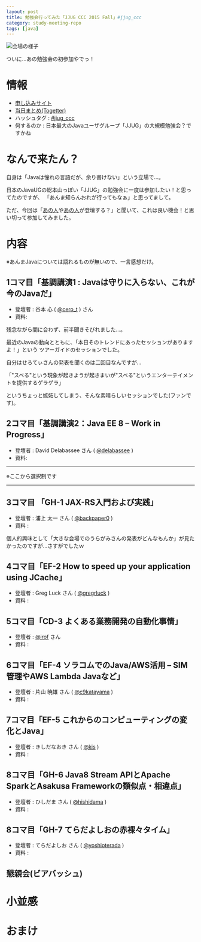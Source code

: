 ```yaml
---
layout: post
title: 勉強会行ってみた「JJUG CCC 2015 Fall」#jjug_ccc
category: study-meeting-repo
tags: [java]
---
```


![会場の様子](/images/)

ついに…あの勉強会の初参加やでっ！

# 情報

+ [申し込みサイト](https://jjug.doorkeeper.jp/events/33514)
+ [当日まとめ(Togetter)](http://togetter.com/li/)
+ ハッシュタグ : [#jjug_ccc](https://twitter.com/search?q=%23jjug_ccc)
+ 何するのか : 日本最大のJavaユーザグループ「JJUG」の大規模勉強会？ですかね

# なんで来たん？

自身は「Javaは憧れの言語だが、余り書けない」という立場で…。

日本のJavaUGの総本山っぽい「JJUG」の勉強会に一度は参加したい！と思ってたのですが、
「あんま知らんおれが行ってもなぁ」と思ってまして。

ただ、今回は「[あの人](https://twitter.com/irof)や[あの人](https://twitter.com/backpaper0)が登壇する？」と聞いて、これは良い機会！と思い切って参加してみました。

# 内容

※あんまJavaについては語れるものが無いので、一言感想だけ。

## 1コマ目「基調講演1 : Javaは守りに入らない、これが今のJavaだ」

+ 登壇者 : 谷本 心 ( [@cero_t](https://twitter.com/cero_t) ) さん
+ 資料:

残念ながら間に合わず、前半聞きそびれました…。

最近のJavaの動向とともに、「本日そのトレンドにあったセッションがありますよ！」という
ツアーガイドのセッションでした。

自分はせろてぃさんの発表を聞くのは二回目なんですが…

「"スベる"という現象が起きようが起きまいが"スベる"というエンターテイメントを提供するゲラゲラ」

というちょっと嫉妬してしまう、そんな素晴らしいセッションでした(ファンです)。

## 2コマ目「基調講演2：Java EE 8 – Work in Progress」

+ 登壇者 : David Delabassee さん  ( [@delabassee](https://twitter.com/delabassee) )
+ 資料:



---

※ここから選択制です

---


## 3コマ目  「GH-1 JAX-RS入門および実践」

+ 登壇者 : 浦上 太一 さん ( [@backpaper0](https://twitter.com/backpaper0) )
+ 資料 :

個人的興味として「大きな会場でのうらがみさんの発表がどんなもんか」が見たかったのですが…さすがでしたｗ



## 4コマ目「EF-2 How to speed up your application using JCache」

+ 登壇者 : Greg Luck さん ( [@gregrluck](https://twitter.com/gregrluck) )
+ 資料 :



## 5コマ目「CD-3 よくある業務開発の自動化事情」

+ 登壇者 : [@irof](https://twitter.com/irof) さん
+ 資料 :

## 6コマ目「EF-4 ソラコムでのJava/AWS活用 – SIM管理やAWS Lambda Javaなど」

+ 登壇者 : 片山 暁雄 さん ( [@c9katayama](https://twitter.com/c9katayama) )
+ 資料 :

## 7コマ目「EF-5 これからのコンピューティングの変化とJava」

+ 登壇者 : きしだなおき さん ( [@kis](https://twitter.com/kis) )
+ 資料 :

## 8コマ目「GH-6 Java8 Stream APIとApache SparkとAsakusa Frameworkの類似点・相違点」

+ 登壇者 : ひしだま さん ( [@hishidama](https://twitter.com/hishidama) )
+ 資料 :

## 8コマ目「GH-7 てらだよしおの赤裸々タイム」

+ 登壇者 : てらだよしお さん ( [@yoshioterada](https://twitter.com/yoshioterada) )
+ 資料 :


## 懇親会(ビアバッシュ)


# 小並感

# おまけ
